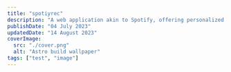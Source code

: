 ```yaml
---
title: "spotiyrec"
description: "A web application akin to Spotify, offering personalized music recommendations by utilizing the Spotify API."
publishDate: "04 July 2023"
updatedDate: "14 August 2023"
coverImage:
  src: "./cover.png"
  alt: "Astro build wallpaper"
tags: ["test", "image"]
---
```

